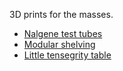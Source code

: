 3D prints for the masses.

* [Nalgene test tubes](nalgene_test_tubes/)
* [Modular shelving](modular_shelving/)
* [Little tensegrity table](tensegrity/)
